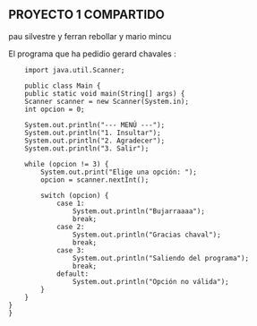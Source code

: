 ## PROYECTO 1 COMPARTIDO
pau silvestre y ferran rebollar y mario mincu

El programa que ha pedidio gerard chavales :

        import java.util.Scanner;

        public class Main { 
        public static void main(String[] args) {
        Scanner scanner = new Scanner(System.in);
        int opcion = 0;

        System.out.println("--- MENÚ ---");
        System.out.println("1. Insultar");
        System.out.println("2. Agradecer");
        System.out.println("3. Salir");

        while (opcion != 3) {
            System.out.print("Elige una opción: ");
            opcion = scanner.nextInt();

            switch (opcion) {
                case 1:
                    System.out.println("Bujarraaaa");
                    break;
                case 2:
                    System.out.println("Gracias chaval");
                    break;
                case 3:
                    System.out.println("Saliendo del programa");
                    break;
                default:
                    System.out.println("Opción no válida");
            }
        }
    }
    }
